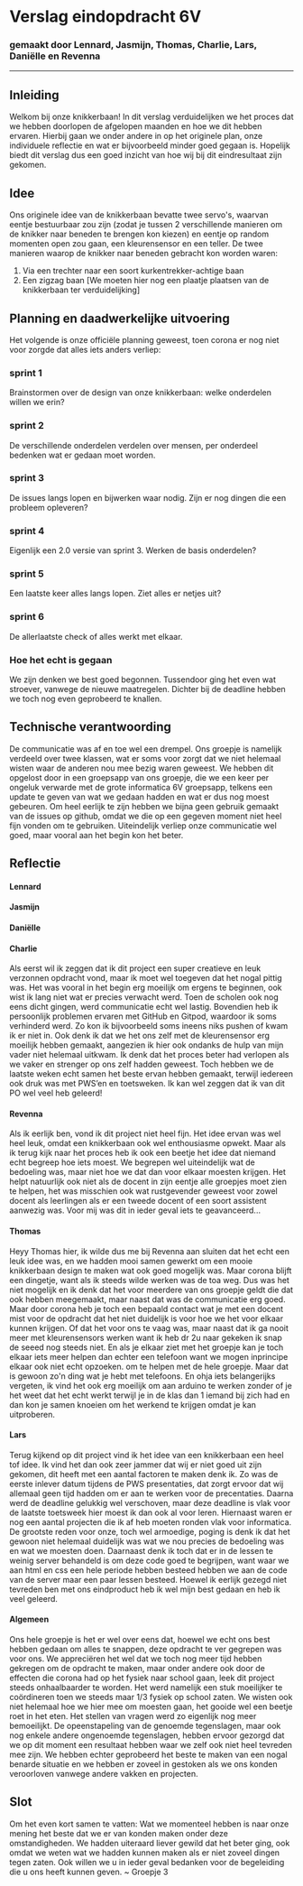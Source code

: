 # Verslag eindopdracht 6V
### gemaakt door Lennard, Jasmijn, Thomas, Charlie, Lars, Daniëlle en Revenna 

---

## Inleiding
Welkom bij onze knikkerbaan! 
In dit verslag verduidelijken we het proces dat we hebben doorlopen de afgelopen maanden en hoe we dit hebben ervaren. 
Hierbij gaan we onder andere in op het originele plan, onze individuele reflectie en wat er bijvoorbeeld minder goed gegaan is.
Hopelijk biedt dit verslag dus een goed inzicht van hoe wij bij dit eindresultaat zijn gekomen.


## Idee
Ons originele idee van de knikkerbaan bevatte twee servo's, waarvan eentje bestuurbaar zou zijn (zodat je tussen 2 verschillende manieren om de knikker naar beneden te brengen kon kiezen) en eentje op random momenten open zou gaan, een kleurensensor en een teller. 
De twee manieren waarop de knikker naar beneden gebracht kon worden waren:
1. Via een trechter naar een soort kurkentrekker-achtige baan
2. Een zigzag baan
[We moeten hier nog een plaatje plaatsen van de knikkerbaan ter verduidelijking]


## Planning en daadwerkelijke uitvoering
Het volgende is onze officiële planning geweest, toen corona er nog niet voor zorgde dat alles iets anders verliep:

### sprint 1
Brainstormen over de design van onze knikkerbaan: welke onderdelen willen we erin? 

### sprint 2
De verschillende onderdelen verdelen over mensen, per onderdeel bedenken wat er gedaan moet worden.

### sprint 3
De issues langs lopen en bijwerken waar nodig. Zijn er nog dingen die een probleem opleveren?

### sprint 4
Eigenlijk een 2.0 versie van sprint 3. Werken de basis onderdelen? 

### sprint 5
Een laatste keer alles langs lopen. Ziet alles er netjes uit? 

### sprint 6
De allerlaatste check of alles werkt met elkaar. 

### Hoe het echt is gegaan
We zijn denken we best goed begonnen. Tussendoor ging het even wat stroever, vanwege de nieuwe maatregelen.
Dichter bij de deadline hebben we toch nog even geprobeerd te knallen.


## Technische verantwoording
De communicatie was af en toe wel een drempel. 
Ons groepje is namelijk verdeeld over twee klassen, wat er soms voor zorgt dat we niet helemaal wisten waar de anderen nou mee bezig waren geweest.
We hebben dit opgelost door in een groepsapp van ons groepje, die we een keer per ongeluk verwarde met de grote informatica 6V groepsapp, telkens een update te geven van wat we gedaan hadden en wat er dus nog moest gebeuren.
Om heel eerlijk te zijn hebben we bijna geen gebruik gemaakt van de issues op github, omdat we die op een gegeven moment niet heel fijn vonden om te gebruiken.
Uiteindelijk verliep onze communicatie wel goed, maar vooral aan het begin kon het beter.


## Reflectie 

#### Lennard

#### Jasmijn

#### Daniëlle 

#### Charlie
Als eerst wil ik zeggen dat ik dit project een super creatieve en leuk verzonnen opdracht vond, maar ik moet wel toegeven dat het nogal pittig was. 
Het was vooral in het begin erg moeilijk om ergens te beginnen, ook wist ik lang niet wat er precies verwacht werd. Toen de scholen ook nog eens dicht gingen, werd communicatie echt wel lastig. 
Bovendien heb ik persoonlijk problemen ervaren met GitHub en Gitpod, waardoor ik soms verhinderd werd. Zo kon ik bijvoorbeeld soms ineens niks pushen of kwam ik er niet in. 
Ook denk ik dat we het ons zelf met de kleurensensor erg moeilijk hebben gemaakt, aangezien ik hier ook ondanks de hulp van mijn vader niet helemaal uitkwam. 
Ik denk dat het proces beter had verlopen als we vaker en strenger op ons zelf hadden geweest. Toch hebben we de laatste weken echt samen het beste ervan hebben gemaakt, terwijl iedereen ook druk was met PWS’en en toetsweken. 
Ik kan wel zeggen dat ik van dit PO wel veel heb geleerd!

#### Revenna
Als ik eerlijk ben, vond ik dit project niet heel fijn. Het idee ervan was wel heel leuk, omdat een knikkerbaan ook wel enthousiasme opwekt.
Maar als ik terug kijk naar het proces heb ik ook een beetje het idee dat niemand echt begreep hoe iets moest. 
We begrepen wel uiteindelijk wat de bedoeling was, maar niet hoe we dat dan voor elkaar moesten krijgen. 
Het helpt natuurlijk ook niet als de docent in zijn eentje alle groepjes moet zien te helpen, het was misschien ook wat rustgevender geweest voor zowel docent als leerlingen als er een tweede docent of een soort assistent aanwezig was.
Voor mij was dit in ieder geval iets te geavanceerd... 

#### Thomas
Heyy Thomas hier, ik wilde dus me bij Revenna aan sluiten dat het echt een leuk idee was, en we hadden mooi samen gewerkt om een mooie knikkerbaan design te maken wat ook goed mogelijk was. Maar corona blijft een dingetje, want als ik steeds wilde werken was de toa weg.
Dus was het niet mogelijk en ik denk dat het voor meerdere van ons groepje geldt die dat ook hebben meegemaakt, maar naast dat was de communicatie erg goed.
Maar door corona heb je toch een bepaald contact wat je met een docent mist voor de opdracht dat het niet duidelijk is voor hoe we het voor elkaar kunnen krijgen.
Of dat het voor ons te vaag was, maar naast dat ik ga nooit meer met kleurensensors werken want ik heb dr 2u naar gekeken ik snap de seeed nog steeds niet.
En als je elkaar ziet met het groepje kan je toch elkaar iets meer helpen dan echter een telefoon want we mogen inprincipe elkaar ook niet echt opzoeken. om te helpen met de hele groepje.
Maar dat is gewoon zo'n ding wat je hebt met telefoons. En ohja iets belangerijks vergeten, ik vind het ook erg moeilijk om aan arduino te werken zonder of je het weet dat het echt werkt terwijl je in de klas dan 1 iemand bij zich had en dan kon je samen knoeien om het werkend te krijgen omdat je kan uitproberen.

#### Lars
Terug kijkend op dit project vind ik het idee van een knikkerbaan een heel tof idee. Ik vind het dan ook zeer jammer dat wij er niet goed uit zijn gekomen, dit heeft met een aantal factoren te maken denk ik.
Zo was de eerste inlever datum tijdens de PWS presentaties, dat zorgt ervoor dat wij allemaal geen tijd hadden om er aan te werken voor de precentaties. Daarna werd de deadline gelukkig wel verschoven, maar deze deadline is vlak voor de laatste toetsweek
hier moest ik dan ook al voor leren. Hiernaast waren er nog een aantal projecten die ik af heb moeten ronden vlak voor informatica. De grootste reden voor onze, toch wel armoedige, poging is denk ik dat het gewoon niet helemaal duidelijk was wat
we nou precies de bedoeling was en wat we moesten doen. Daarnaast denk ik toch dat er in de lessen te weinig server behandeld is om deze code goed te begrijpen, want waar we aan html en css een hele periode hebben besteed hebben we aan de code van
de server maar een paar lessen besteed. Hoewel ik eerlijk gezegd niet tevreden ben met ons eindproduct heb ik wel mijn best gedaan en heb ik veel geleerd.


#### Algemeen
Ons hele groepje is het er wel over eens dat, hoewel we echt ons best hebben gedaan om alles te snappen, deze opdracht te ver gegrepen was voor ons.
We appreciëren het wel dat we toch nog meer tijd hebben gekregen om de opdracht te maken, maar onder andere ook door de effecten die corona had op het fysiek naar school gaan, leek dit project steeds onhaalbaarder te worden.
Het werd namelijk een stuk moeilijker te coördineren toen we steeds maar 1/3 fysiek op school zaten. We wisten ook niet helemaal hoe we hier mee om moesten gaan, het gooide wel een beetje roet in het eten. 
Het stellen van vragen werd zo eigenlijk nog meer bemoeilijkt. 
De opeenstapeling van de genoemde tegenslagen, maar ook nog enkele andere ongenoemde tegenslagen, hebben ervoor gezorgd dat we op dit moment een resultaat hebben waar we zelf ook niet heel tevreden mee zijn.
We hebben echter geprobeerd het beste te maken van een nogal benarde situatie en we hebben er zoveel in gestoken als we ons konden veroorloven vanwege andere vakken en projecten.


## Slot
Om het even kort samen te vatten: 
Wat we momenteel hebben is naar onze mening het beste dat we er van konden maken onder deze omstandigheden. 
We hadden uiteraard liever gewild dat het beter ging, ook omdat we weten wat we hadden kunnen maken als er niet zoveel dingen tegen zaten.
Ook willen we u in ieder geval bedanken voor de begeleiding die u ons heeft kunnen geven.
~ Groepje 3
